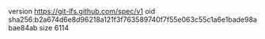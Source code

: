 version https://git-lfs.github.com/spec/v1
oid sha256:b2a674d6e8d96218a121f3f763589740f7f55e063c55c1a6e1bade98abae84ab
size 6114
